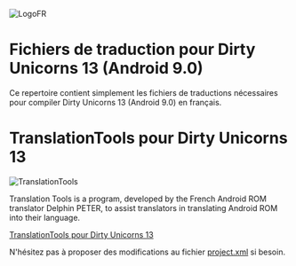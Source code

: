 ![LogoFR](https://image.noelshack.com/fichiers/2018/25/2/1529422087-2017-09-05-du-oreo-fr-500.jpeg)

# Fichiers de traduction pour Dirty Unicorns 13 (Android 9.0) #

Ce repertoire contient simplement les fichiers de traductions nécessaires
pour compiler Dirty Unicorns 13 (Android 9.0) en français.

# TranslationTools pour Dirty Unicorns 13 #
![TranslationTools](http://img4.hostingpics.net/pics/32262620161014194915TranslationToolspourDirtyUnicorns11.png)


Translation Tools is a program, developed by the French Android ROM translator Delphin PETER, to assist translators in translating Android ROM into their language.

[TranslationTools pour Dirty Unicorns 13](https://github.com/DelphinPETER/TranslationTools/tree/du90)

N'hésitez pas à proposer des modifications au fichier [project.xml](https://github.com/DelphinPETER/TranslationTools/blob/du90/project.xml) si besoin.

